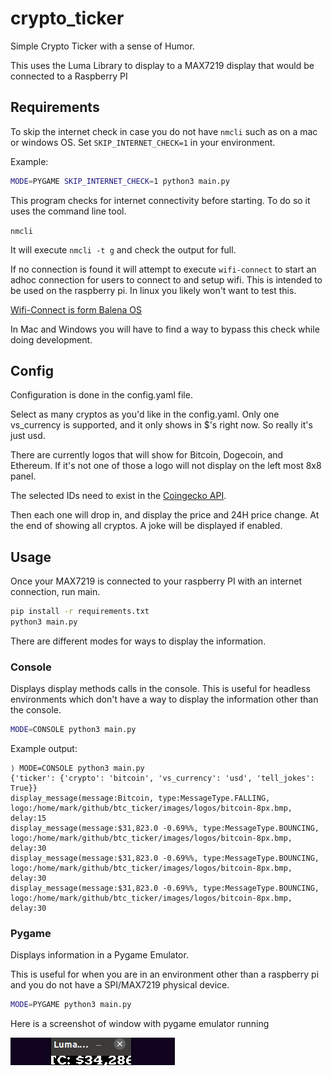 # crypto_ticker

Simple Crypto Ticker with a sense of Humor.

This uses the Luma Library to display to a MAX7219 display that would be connected to a Raspberry PI

## Requirements

To skip the internet check in case you do not have `nmcli` such as on a mac or windows OS. Set `SKIP_INTERNET_CHECK=1` in your environment. 

Example: 

```bash
MODE=PYGAME SKIP_INTERNET_CHECK=1 python3 main.py
```

This program checks for internet connectivity before starting. To do so it uses the command line tool. 

`nmcli`

It will execute `nmcli -t g` and check the output for full. 

If no connection is found it will attempt to execute `wifi-connect` to start an adhoc connection for users to connect to and setup wifi. This is intended to be used on the raspberry pi. In linux you likely won't want to test this. 

[Wifi-Connect is form Balena OS](https://github.com/balena-os/wifi-connect#installation)

In Mac and Windows you will have to find a way to bypass this check while doing development. 

## Config

Configuration is done in the config.yaml file.

Select as many cryptos as you'd like in the config.yaml. Only one vs_currency is supported, and it only shows in $'s right now. So really it's just usd. 

There are currently logos that will show for Bitcoin, Dogecoin, and Ethereum. If it's not one of those a logo will not display on the left most 8x8 panel. 

The selected IDs need to exist in the [Coingecko API](https://api.coingecko.com/api/v3/coins/list).

Then each one will drop in, and display the price and 24H price change. At the end of showing all cryptos. A joke will be displayed if enabled.

## Usage

Once your MAX7219 is connected to your raspberry PI with an internet connection, run main.

```bash
pip install -r requirements.txt
python3 main.py
```

There are different modes for ways to display the information.

### Console

Displays display methods calls in the console. This is useful for headless environments which don't have a way to display the information other than the console.

```bash
MODE=CONSOLE python3 main.py
```

Example output:

```
⟩ MODE=CONSOLE python3 main.py
{'ticker': {'crypto': 'bitcoin', 'vs_currency': 'usd', 'tell_jokes': True}}
display_message(message:Bitcoin, type:MessageType.FALLING, logo:/home/mark/github/btc_ticker/images/logos/bitcoin-8px.bmp, delay:15
display_message(message:$31,823.0 -0.69%%, type:MessageType.BOUNCING, logo:/home/mark/github/btc_ticker/images/logos/bitcoin-8px.bmp, delay:30
display_message(message:$31,823.0 -0.69%%, type:MessageType.BOUNCING, logo:/home/mark/github/btc_ticker/images/logos/bitcoin-8px.bmp, delay:30
display_message(message:$31,823.0 -0.69%%, type:MessageType.BOUNCING, logo:/home/mark/github/btc_ticker/images/logos/bitcoin-8px.bmp, delay:30

```

### Pygame

Displays information in a Pygame Emulator.

This is useful for when you are in an environment other than a raspberry pi and you do not have a SPI/MAX7219 physical device.

```bash
MODE=PYGAME python3 main.py
```
Here is a screenshot of window with pygame emulator running


![Pygame Emulator](./images/readme/pygame_emulator.gif)
